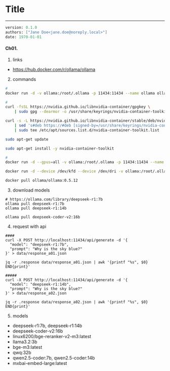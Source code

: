# Title
---
```meta
version: 0.1.0
authors: ["Jane Doe<jane.doe@noreply.local>"]
date: 1970-01-01
```


#### Ch01. 
1. links
- https://hub.docker.com/r/ollama/ollama

2. commands
```bash
#
docker run -d -v ollama:/root/.ollama -p 11434:11434 --name ollama ollama/ollama

#
curl -fsSL https://nvidia.github.io/libnvidia-container/gpgkey \
    | sudo gpg --dearmor -o /usr/share/keyrings/nvidia-container-toolkit-keyring.gpg

curl -s -L https://nvidia.github.io/libnvidia-container/stable/deb/nvidia-container-toolkit.list \
    | sed 's#deb https://#deb [signed-by=/usr/share/keyrings/nvidia-container-toolkit-keyring.gpg] https://#g' \
    | sudo tee /etc/apt/sources.list.d/nvidia-container-toolkit.list

sudo apt-get update

sudo apt-get install -y nvidia-container-toolkit

#
docker run -d --gpus=all -v ollama:/root/.ollama -p 11434:11434 --name ollama ollama/ollama

docker run -d --device /dev/kfd --device /dev/dri -v ollama:/root/.ollama -p 11434:11434 --name ollama ollama/ollama:rocm

docker pull ollama/ollama:0.5.12
```

3. download models
```
# https://ollama.com/library/deepseek-r1:7b
ollama pull deepseek-r1:7b
ollama pull deepseek-r1:14b

ollama pull deepseek-coder-v2:16b
```

4. request with api
```
####
curl -X POST http://localhost:11434/api/generate -d '{
  "model": "deepseek-r1:7b",
  "prompt": "Why is the sky blue?"
}' > data/response_a01.json

jq -r .response data/response_a01.json | awk '{printf "%s", $0} END{print}'

#####
curl -X POST http://localhost:11434/api/generate -d '{
  "model": "deepseek-r1:14b",
  "prompt": "Why is the sky blue?"
}' > data/response_a02.json

jq -r .response data/response_a02.json | awk '{printf "%s", $0} END{print}'
```

5. models
- deepseek-r1:7b, deepseek-r1:14b
- deepseek-coder-v2:16b
- linux6200/bge-reranker-v2-m3:latest
- llama3.2:3b
- bge-m3:latest
- qwq:32b
- qwen2.5-coder:7b, qwen2.5-coder:14b
- mxbai-embed-large:latest
